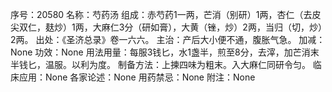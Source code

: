 序号：20580
名称：芍药汤
组成：赤芍药1一两，芒消（别研）1两，杏仁（去皮尖双仁，麸炒）1两，大麻仁3分（研如膏），大黄（锉，炒）2两，当归（切，炒）2两。
出处：《圣济总录》卷一六六。
主治：产后大小便不通，腹胀气急。
加减：None
功效：None
用法用量：每服3钱匕，水1盏半，煎至8分，去滓，加芒消末半钱匕，温服。以利为度。
制备方法：上揀四味为粗末。入大麻仁同研令匀。
临床应用：None
各家论述：None
用药禁忌：None
附注：None
